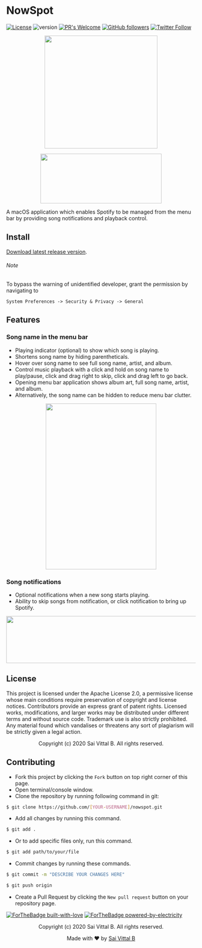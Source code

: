 # NowSpot
[![License](https://img.shields.io/badge/License-Apache%202.0-blue.svg)](https://opensource.org/licenses/Apache-2.0)
![version](https://img.shields.io/badge/version-1.0-brightgreen)
[![PR's Welcome](https://img.shields.io/badge/PRs-welcome-brightgreen.svg?style=flat)](http://makeapullrequest.com) 
[![GitHub followers](https://img.shields.io/github/followers/saivittalb.svg?style=social&label=Follow)](https://github.com/saivittalb?tab=followers) 
[![Twitter Follow](https://img.shields.io/twitter/follow/saivittalb.svg?style=social)](https://twitter.com/saivittalb) 

<p align="center"><img src="https://user-images.githubusercontent.com/36305142/83363421-f0599700-a3b6-11ea-9011-16796d5c0495.png" height="300" width="300"></p>

<p align="center"><img src="https://user-images.githubusercontent.com/36305142/83363883-92c74980-a3ba-11ea-9396-3d7b83dab050.png" height="132" width="322"></p> 

A macOS application which enables Spotify to be managed from the menu bar by providing song notifications and playback control.

## Install

[Download latest release version](https://github.com/saivittalb/nowspot/releases/download/v1.1/NowSpot.app.zip).

###### Note 

To bypass the warning of unidentified developer, grant the permission by navigating to 

```System Preferences -> Security & Privacy -> General```

## Features

### Song name in the menu bar

- Playing indicator (optional)  to show which song is playing.
- Shortens song name by hiding parentheticals.
- Hover over song name to see full song name, artist, and album.
- Control music playback with a click and hold on song name to play/pause, click and drag right to skip, click and drag left to go back.
- Opening menu bar application shows album art, full song name, artist, and album.
- Alternatively, the song name can be hidden to reduce menu bar clutter.

<p align="center"><img src="https://user-images.githubusercontent.com/36305142/83375899-177f8b00-a3ee-11ea-913b-606cef1a447c.png" height="441" width="294"></p> 

### Song notifications

- Optional notifications when a new song starts playing.
- Ability to skip songs from notification, or click notification to bring up Spotify.

<p align="center"><img src="https://user-images.githubusercontent.com/36305142/83363885-95c23a00-a3ba-11ea-860c-606f274a9adc.png" height="125" width="686"></p> 

## License
This project is licensed under the Apache License 2.0, a permissive license whose main conditions require preservation of copyright and license notices. Contributors provide an express grant of patent rights. Licensed works, modifications, and larger works may be distributed under different terms and without source code. Trademark use is also strictly prohibited. Any material found which vandalises or threatens any sort of plagiarism will be strictly given a legal action.

<p align="center"> Copyright (c) 2020 Sai Vittal B. All rights reserved.</p>

## Contributing
- Fork this project by clicking the ```Fork``` button on top right corner of this page.
- Open terminal/console window. 
- Clone the repository by running following command in git:
 ```bash
$ git clone https://github.com/[YOUR-USERNAME]/nowspot.git
```
- Add all changes by running this command.
```bash
$ git add .
```
- Or to add specific files only, run this command.
```bash
$ git add path/to/your/file
```
- Commit changes by running these commands.
```bash
$ git commit -m "DESCRIBE YOUR CHANGES HERE"

$ git push origin
```
- Create a Pull Request by clicking the ```New pull request``` button on your repository page.

[![ForTheBadge built-with-love](http://ForTheBadge.com/images/badges/built-with-love.svg)](https://GitHub.com/saivittalb/) 
[![ForTheBadge powered-by-electricity](http://ForTheBadge.com/images/badges/powered-by-electricity.svg)](http://ForTheBadge.com)

<p align="center"> Copyright (c) 2020 Sai Vittal B. All rights reserved.</p>
<p align="center"> Made with ❤ by <a href="https://github.com/saivittalb">Sai Vittal B</a></p>

